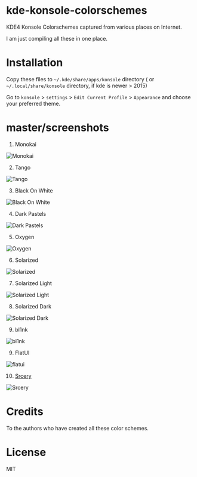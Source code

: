 kde-konsole-colorschemes
========================

KDE4 Konsole Colorschemes captured from various places on Internet.

I am just compiling all these in one place.

Installation
============

Copy these files to `~/.kde/share/apps/konsole` directory ( or `~/.local/share/konsole` directory, if kde is newer > 2015)

Go to `konsole` > `settings` > `Edit Current Profile` > `Appearance` and choose your preferred theme.

master/screenshots
===========

1. Monokai

![Monokai](https://raw.github.com/nareshv/kde-konsole-colorschemes/master/screens/monokai.png)

2. Tango

![Tango](https://raw.github.com/nareshv/kde-konsole-colorschemes/master/screens/tango.png)

3. Black On White

![Black On White](https://raw.github.com/nareshv/kde-konsole-colorschemes/master/screens/black-on-white.png)

4. Dark Pastels

![Dark Pastels](https://raw.github.com/nareshv/kde-konsole-colorschemes/master/screens/dark-pastels.png)

5. Oxygen

![Oxygen](https://raw.github.com/nareshv/kde-konsole-colorschemes/master/screens/oxygen.png)

6. Solarized

![Solarized](https://raw.github.com/nareshv/kde-konsole-colorschemes/master/screens/solarized.png)

7. Solarized Light

![Solarized Light](https://raw.github.com/nareshv/kde-konsole-colorschemes/master/screens/solarized-light.png)

8. Solarized Dark

![Solarized Dark](https://raw.github.com/nareshv/kde-konsole-colorschemes/master/screens/solarized-dark.png)

9. bl1nk

![bl1nk](https://raw.github.com/nareshv/kde-konsole-colorschemes/master/screens/bl1nk.png)

9. FlatUI

![flatui](https://raw.github.com/nareshv/kde-konsole-colorschemes/master/screens/flatui.png)

10. [Srcery](https://github.com/roosta/vim-srcery)

![Srcery](https://raw.github.com/nareshv/kde-konsole-colorschemes/master/screens/srcery.png)


Credits
=======

To the authors who have created all these color schemes. 

License
=======

MIT
